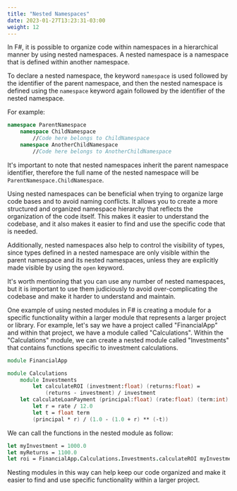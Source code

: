 ```yaml
---
title: "Nested Namespaces"
date: 2023-01-27T13:23:31-03:00
weight: 12
---
```


In F#, it is possible to organize code within namespaces in a hierarchical manner by using nested namespaces. A nested namespace is a namespace that is defined within another namespace.

To declare a nested namespace, the keyword `namespace` is used followed by the identifier of the parent namespace, and then the nested namespace is defined using the `namespace` keyword again followed by the identifier of the nested namespace. 

For example:
```fsharp
namespace ParentNamespace
    namespace ChildNamespace
        //Code here belongs to ChildNamespace
    namespace AnotherChildNamespace
        //Code here belongs to AnotherChildNamespace
```

It's important to note that nested namespaces inherit the parent namespace identifier, therefore the full name of the nested namespace will be `ParentNamespace.ChildNamespace`.

Using nested namespaces can be beneficial when trying to organize large code bases and to avoid naming conflicts. It allows you to create a more structured and organized namespace hierarchy that reflects the organization of the code itself. This makes it easier to understand the codebase, and it also makes it easier to find and use the specific code that is needed.

Additionally, nested namespaces also help to control the visibility of types, since types defined in a nested namespace are only visible within the parent namespace and its nested namespaces, unless they are explicitly made visible by using the `open` keyword.

It's worth mentioning that you can use any number of nested namespaces, but it is important to use them judiciously to avoid over-complicating the codebase and make it harder to understand and maintain.

One example of using nested modules in F# is creating a module for a specific functionality within a larger module that represents a larger project or library. For example, let's say we have a project called "FinancialApp" and within that project, we have a module called "Calculations". Within the "Calculations" module, we can create a nested module called "Investments" that contains functions specific to investment calculations.

```fsharp
module FinancialApp

module Calculations
    module Investments
        let calculateROI (investment:float) (returns:float) = 
            (returns - investment) / investment
    let calculateLoanPayment (principal:float) (rate:float) (term:int) = 
        let r = rate / 12.0
        let t = float term
        (principal * r) / (1.0 - (1.0 + r) ** (-t))
```

We can call the functions in the nested module as follow:

```fsharp
let myInvestment = 1000.0
let myReturns = 1100.0
let roi = FinancialApp.Calculations.Investments.calculateROI myInvestment myReturns
```

Nesting modules in this way can help keep our code organized and make it easier to find and use specific functionality within a larger project.